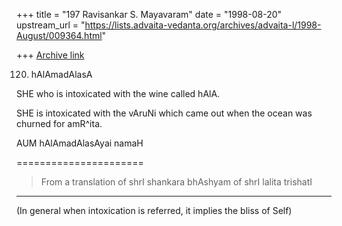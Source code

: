 +++
title = "197 Ravisankar S. Mayavaram"
date = "1998-08-20"
upstream_url = "https://lists.advaita-vedanta.org/archives/advaita-l/1998-August/009364.html"

+++
[Archive link](https://lists.advaita-vedanta.org/archives/advaita-l/1998-August/009364.html)

120. hAlAmadAlasA

SHE who is intoxicated with the wine called hAlA.

SHE is intoxicated with the vAruNi which came out when the ocean
was churned for amR^ita.

AUM hAlAmadAlasAyai namaH

======================
>From  a translation of
shrI shankara bhAshyam of shrI lalita trishatI


----

(In general when intoxication is referred, it implies the bliss
of Self)

